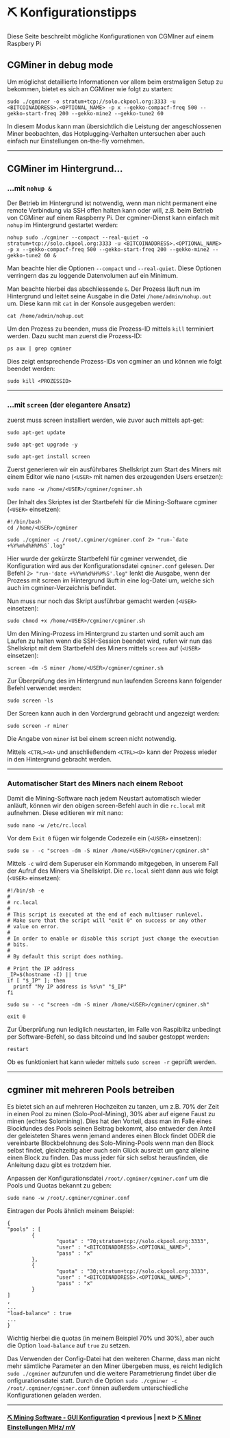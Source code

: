 # ⛏ Konfigurationstipps

Diese Seite beschreibt mögliche Konfigurationen von CGMIner auf einem Raspbery Pi

## CGMiner in debug mode 

Um möglichst detaillierte Informationen vor allem beim erstmaligen Setup zu bekommen, bietet es sich an CGMiner wie folgt zu starten:

```console
sudo ./cgminer -o stratum+tcp://solo.ckpool.org:3333 -u <BITCOINADDRESS>.<OPTIONAL_NAME> -p x --gekko-compacf-freq 500 --gekko-start-freq 200 --gekko-mine2 --gekko-tune2 60
```

In diesem Modus kann man übersichtlich die Leistung der angeschlossenen Miner beobachten, das Hotplugging-Verhalten untersuchen aber auch einfach nur Einstellungen on-the-fly vornehmen.

---

## CGMiner im Hintergrund...

### ...mit `nohup &`

Der Betrieb im Hintergrund ist notwendig, wenn man nicht permanent eine remote Verbindung via SSH offen halten kann oder will, z.B. beim Betrieb von CGMiner auf einem Raspberry Pi. Der cgminer-Dienst kann einfach mit `nohup` im Hintergrund gestartet werden:

```console
nohup sudo ./cgminer --compact --real-quiet -o stratum+tcp://solo.ckpool.org:3333 -u <BITCOINADDRESS>.<OPTIONAL_NAME> -p x --gekko-compacf-freq 500 --gekko-start-freq 200 --gekko-mine2 --gekko-tune2 60 &
```

Man beachte hier die Optionen `--compact` und `--real-quiet`. Diese Optionen verringern das zu loggende Datenvolumen auf ein Minimum.

Man beachte hierbei das abschliessende `&`. Der Prozess läuft nun im Hintergrund und leitet seine Ausgabe in die Datei `/home/admin/nohup.out` um. Diese kann mit `cat` in der Konsole ausgegeben werden:

```console
cat /home/admin/nohup.out
```

Um den Prozess zu beenden, muss die Prozess-ID mittels `kill` terminiert werden. Dazu sucht man zuerst die Prozess-ID:

```console
ps aux | grep cgminer
```

Dies zeigt entsprechende Prozess-IDs von cgminer an und können wie folgt beendet werden:

```console
sudo kill <PROZESSID>
```

---

### ...mit `screen` (der elegantere Ansatz)

zuerst muss screen installiert werden, wie zuvor auch mittels apt-get:

```console
sudo apt-get update

sudo apt-get upgrade -y

sudo apt-get install screen
```

Zuerst generieren wir ein ausführbares Shellskript zum Start des Miners mit einem Editor wie nano (`<USER>` mit namen des erzeugenden Users ersetzen):

```console
sudo nano -w /home/<USER>/cgminer/cgminer.sh
```

Der Inhalt des Skriptes ist der Startbefehl für die Mining-Software cgminer (`<USER>` einsetzen):

```console
#!/bin/bash
cd /home/<USER>/cgminer

sudo ./cgminer -c /root/.cgminer/cgminer.conf 2> "run-`date +%Y%m%d%H%M%S`.log"
```

Hier wurde der gekürzte Startbefehl für cgminer verwendet, die Konfiguration wird aus der Konfigurationsdatei `cgminer.conf` gelesen. Der Befehl `2> "run-'date +%Y%m%d%H%M%S'.log"` lenkt die Ausgabe, wenn der Prozess mit screen im Hintergrund läuft in eine log-Datei um, welche sich auch im cgminer-Verzeichnis befindet.

Nun muss nur noch das Skript ausführbar gemacht werden (`<USER>` einsetzen):

```console
sudo chmod +x /home/<USER>/cgminer/cgminer.sh
```

Um den Mining-Prozess im Hintergrund zu starten und somit auch am Laufen zu halten wenn die SSH-Session beendet wird, rufen wir nun das Shellskript mit dem Startbefehl des Miners mittels `screen` auf (`<USER>` einsetzen):

```console
screen -dm -S miner /home/<USER>/cgminer/cgminer.sh
```

Zur Überprüfung des im Hintergrund nun laufenden Screens kann folgender Befehl verwendet werden:

```console
sudo screen -ls
```

Der Screen kann auch in den Vordergrund gebracht und angezeigt werden:

```console
sudo screen -r miner
```

Die Angabe von `miner` ist bei einem screen nicht notwendig.

Mittels `<CTRL><A>` und anschließendem `<CTRL><D>` kann der Prozess wieder in den Hintergrund gebracht werden. 

---

### Automatischer Start des Miners nach einem Reboot 

Damit die Mining-Software nach jedem Neustart automatisch wieder anläuft, können wir den obigen screen-Befehl auch in die `rc.local` mit aufnehmen. Diese editieren wir mit nano:

```console
sudo nano -w /etc/rc.local
``` 

Vor dem `Exit 0` fügen wir folgende Codezeile ein (`<USER>` einsetzen):

```console
sudo su - -c "screen -dm -S miner /home/<USER>/cgminer/cgminer.sh"
```

Mittels `-c` wird dem Superuser ein Kommando mitgegeben, in unserem Fall der Aufruf des Miners via Shellskript. Die `rc.local` sieht dann aus wie folgt (`<USER>` einsetzen):

```console
#!/bin/sh -e
#
# rc.local
#
# This script is executed at the end of each multiuser runlevel.
# Make sure that the script will "exit 0" on success or any other
# value on error.
#
# In order to enable or disable this script just change the execution
# bits.
#
# By default this script does nothing.

# Print the IP address
_IP=$(hostname -I) || true
if [ "$_IP" ]; then
  printf "My IP address is %s\n" "$_IP"
fi

sudo su - -c "screen -dm -S miner /home/<USER>/cgminer/cgminer.sh"

exit 0
```

Zur Überprüfung nun lediglich neustarten, im Falle von Raspiblitz unbedingt per Software-Befehl, so dass bitcoind und lnd sauber gestoppt werden: 

 ```console
restart
```

Ob es funktioniert hat kann wieder mittels `sudo screen -r` geprüft werden.

---

## cgminer mit mehreren Pools betreiben

Es bietet sich an auf mehreren Hochzeiten zu tanzen, um z.B. 70% der Zeit in einen Pool zu minen (Solo-Pool-Mining), 30% aber auf eigene Faust zu minen (echtes Solomining). Dies hat den Vorteil, dass man im Falle eines Blockfundes des Pools seinen Beitrag bekommt, also entweder den Anteil der geleisteten Shares wenn jemand anderes einen Block findet ODER die vereinbarte Blockbelohnung des Solo-Mining-Pools wenn man den Block selbst findet, gleichzeitig aber auch sein Glück ausreizt um ganz alleine einen Block zu finden. Das muss jeder für sich selbst herausfinden, die Anleitung dazu gibt es trotzdem hier.

Anpassen der Konfigurationsdatei `/root/.cgminer/cgminer.conf` um die Pools und Quotas bekannt zu geben:

```console
sudo nano -w /root/.cgminer/cgminer.conf
```

Eintragen der Pools ähnlich meinem Beispiel:

```console
{
"pools" : [
        {
                "quota" : "70;stratum+tcp://solo.ckpool.org:3333",
                "user" : "<BITCOINADDRESS>.<OPTIONAL_NAME>",
                "pass" : "x"
        },
        {
                "quota" : "30;stratum+tcp://solo.ckpool.org:3333",
                "user" : "<BITCOINADDRESS>.<OPTIONAL_NAME>",
                "pass" : "x"
        }
]
,
...
"load-balance" : true
...
}
```

Wichtig hierbei die quotas (in meinem Beispiel 70% und 30%), aber auch die Option `load-balance` auf `true` zu setzen.

Das Verwenden der Config-Datei hat den weiteren Charme, dass man nicht mehr sämtliche Parameter an den Miner übergeben muss, es reicht lediglich `sudo ./cgminer` aufzurufen und die weitere Parametrierung findet über die onfigurationsdatei statt. Durch die Option `sudo ./cgminer -c /root/.cgminer/cgminer.conf` önnen außerdem unterschiedliche Konfigurationen geladen werden.

---

####  [⛏ Mining Software - GUI Konfiguration](cgminer_GUIConfiguration.md)  ᐊ  previous | next  ᐅ  [⛏ Miner Einstellungen MHz/ mV](miner-settings.md)
